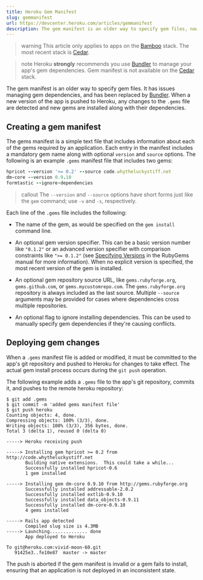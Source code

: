 ```yaml
---
title: Heroku Gem Manifest
slug: gemmanifest
url: https://devcenter.heroku.com/articles/gemmanifest
description: The gem manifest is an older way to specify gem files, now replaced by Bundler.
---
```


> warning
> This article only applies to apps on the [Bamboo](bamboo) stack.  The most recent stack is [Cedar](cedar).

> note
> Heroku **strongly** recommends you use [Bundler](bundler) to manage your app's gem dependencies.  Gem manifest is not available on the [Cedar](cedar) stack.

The gem manifest is an older way to specify gem files.  It has issues managing gem dependencies, and has been replaced by [Bundler](bundler).  When a new version of the app is pushed to Heroku, any changes to the `.gems` file are detected and new gems are installed along with their dependencies.


## Creating a gem manifest 

The gems manifest is a simple text file that includes information about each of
the gems required by an application. Each entry in the manifest includes a
mandatory gem name along with optional `version` and `source` options.  The
following is an example `.gems` manifest file that includes two gems:

```ruby
hpricot --version '>= 0.2' --source code.whytheluckystiff.net
dm-core --version 0.9.10
formtastic --ignore-dependencies
```

> callout
> The `--version` and `--source` options have short forms just like the `gem` command; use `-v` and `-s`, respectively.

Each line of the `.gems` file includes the following:

* The name of the gem, as would be specified on the `gem install`
   command line.

* An optional gem version specifier. This can be a basic version
   number like `"0.1.2"` or an advanced version specifier with comparison
   constraints like `">= 0.1.2"` (see
   [Specifying Versions](http://www.rubygems.org/read/chapter/16) in the
   RubyGems manual for more information). When no explicit version is specified,
   the most recent version of the gem is installed.

* An optional gem repository source URL, like `gems.rubyforge.org`,
   `gems.github.com`, or `gems.mycustomrepo.com`. The `gems.rubyforge.org` repository
   is always included as the last source. Multiple `--source` arguments
   may be provided for cases where dependencies cross multiple repositories.

* An optional flag to ignore installing dependencies. This can be used to
   manually specify gem dependencies if they're causing conflicts.


## Deploying gem changes

When a `.gems` manifest file is added or modified, it must be committed to the
app's git repository and pushed to Heroku for changes to take effect. The actual
gem install process occurs during the `git push` operation.

The following example adds a `.gems` file to the app's git repository, commits
it, and pushes to the remote heroku repository:

```term
$ git add .gems
$ git commit -m 'added gems manifest file'
$ git push heroku
Counting objects: 4, done.
Compressing objects: 100% (3/3), done.
Writing objects: 100% (3/3), 356 bytes, done.
Total 3 (delta 1), reused 0 (delta 0)

-----> Heroku receiving push

-----> Installing gem hpricot >= 0.2 from http://code.whytheluckystiff.net
       Building native extensions.  This could take a while...
       Successfully installed hpricot-0.6
       1 gem installed

-----> Installing gem dm-core 0.9.10 from http://gems.rubyforge.org
       Successfully installed addressable-2.0.2
       Successfully installed extlib-0.9.10
       Successfully installed data_objects-0.9.11
       Successfully installed dm-core-0.9.10
       4 gems installed

-----> Rails app detected
       Compiled slug size is 4.3MB
-----> Launching.............. done
       App deployed to Heroku

To git@heroku.com:vivid-moon-60.git
   91425e3..fe10e87  master -> master
```

The push is aborted if the gem manifest is invalid or a gem fails to install,
ensuring that an application is not deployed in an inconsistent state.
 